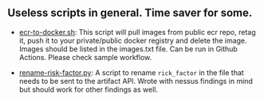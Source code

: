 ## Useless scripts in general. Time saver for some.

- [ecr-to-docker.sh](https://github.com/pishone-accuknox/useless-scripts/blob/main/ecr-to-docker.sh): 
This script will pull images from public ecr repo, retag it, push it to your private/public docker registry and delete the image.
Images should be listed in the images.txt file. Can be run in Github Actions. Please check sample workflow.

- [rename-risk-factor.py](https://github.com/pishone-accuknox/useless-scripts/blob/main/rename-risk-factor.py): 
A script to rename `rick_factor` in the file that needs to be sent to the artifact API. Wrote with nessus findings in mind but should work for other findings as well.
